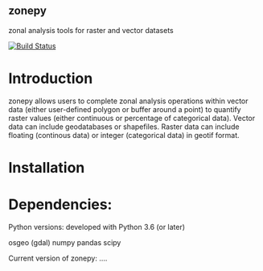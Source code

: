 ## zonepy
zonal analysis tools for raster and vector datasets

[![Build Status](https://travis-ci.org/brclark-usgs/zonepy.svg?branch=develop)](https://travis-ci.org/brclark-usgs/zonepy)

# Introduction

zonepy allows users to complete zonal analysis operations within vector data 
(either user-defined polygon or buffer around a point) to quantify raster 
values (either continuous or percentage of categorical data). 
Vector data can include geodatabases or shapefiles. Raster data can include 
floating (continous data) or integer (categorical data) in geotif format.

# Installation




# Dependencies:

Python versions:
developed with Python 3.6 (or later)

osgeo (gdal)
numpy
pandas
scipy

Current version of zonepy:
....




